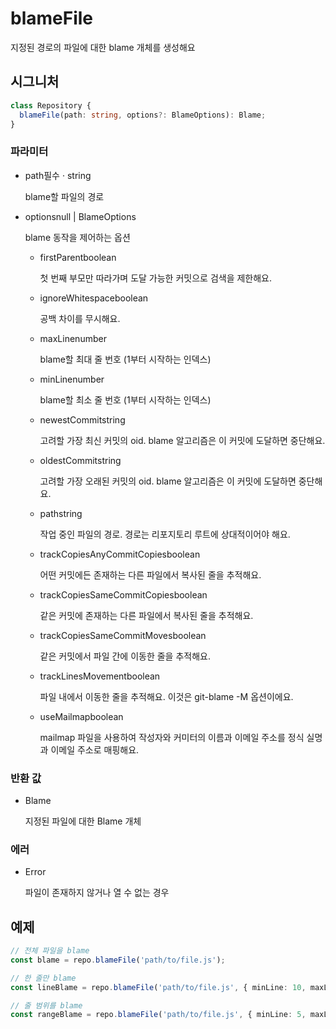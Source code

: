 # blameFile

지정된 경로의 파일에 대한 blame 개체를 생성해요

## 시그니처

```ts
class Repository {
  blameFile(path: string, options?: BlameOptions): Blame;
}
```

### 파라미터

<ul class="param-ul">
  <li class="param-li param-li-root">
    <span class="param-name">path</span><span class="param-required">필수</span>&nbsp;·&nbsp;<span class="param-type">string</span>
    <br>
    <p class="param-description">blame할 파일의 경로</p>
  </li>
  <li class="param-li param-li-root">
    <span class="param-name">options</span><span class="param-type">null | BlameOptions</span>
    <br>
    <p class="param-description">blame 동작을 제어하는 옵션</p>
    <ul class="param-ul">
      <li class="param-li">
        <span class="param-name">firstParent</span><span class="param-type">boolean</span>
        <br>
        <p class="param-description">첫 번째 부모만 따라가며 도달 가능한 커밋으로 검색을 제한해요.</p>
      </li>
      <li class="param-li">
        <span class="param-name">ignoreWhitespace</span><span class="param-type">boolean</span>
        <br>
        <p class="param-description">공백 차이를 무시해요.</p>
      </li>
      <li class="param-li">
        <span class="param-name">maxLine</span><span class="param-type">number</span>
        <br>
        <p class="param-description">blame할 최대 줄 번호 (1부터 시작하는 인덱스)</p>
      </li>
      <li class="param-li">
        <span class="param-name">minLine</span><span class="param-type">number</span>
        <br>
        <p class="param-description">blame할 최소 줄 번호 (1부터 시작하는 인덱스)</p>
      </li>
      <li class="param-li">
        <span class="param-name">newestCommit</span><span class="param-type">string</span>
        <br>
        <p class="param-description">고려할 가장 최신 커밋의 oid. blame 알고리즘은 이 커밋에 도달하면 중단해요.</p>
      </li>
      <li class="param-li">
        <span class="param-name">oldestCommit</span><span class="param-type">string</span>
        <br>
        <p class="param-description">고려할 가장 오래된 커밋의 oid. blame 알고리즘은 이 커밋에 도달하면 중단해요.</p>
      </li>
      <li class="param-li">
        <span class="param-name">path</span><span class="param-type">string</span>
        <br>
        <p class="param-description">작업 중인 파일의 경로. 경로는 리포지토리 루트에 상대적이어야 해요.</p>
      </li>
      <li class="param-li">
        <span class="param-name">trackCopiesAnyCommitCopies</span><span class="param-type">boolean</span>
        <br>
        <p class="param-description">어떤 커밋에든 존재하는 다른 파일에서 복사된 줄을 추적해요.</p>
      </li>
      <li class="param-li">
        <span class="param-name">trackCopiesSameCommitCopies</span><span class="param-type">boolean</span>
        <br>
        <p class="param-description">같은 커밋에 존재하는 다른 파일에서 복사된 줄을 추적해요.</p>
      </li>
      <li class="param-li">
        <span class="param-name">trackCopiesSameCommitMoves</span><span class="param-type">boolean</span>
        <br>
        <p class="param-description">같은 커밋에서 파일 간에 이동한 줄을 추적해요.</p>
      </li>
      <li class="param-li">
        <span class="param-name">trackLinesMovement</span><span class="param-type">boolean</span>
        <br>
        <p class="param-description">파일 내에서 이동한 줄을 추적해요. 이것은 git-blame -M 옵션이에요.</p>
      </li>
      <li class="param-li">
        <span class="param-name">useMailmap</span><span class="param-type">boolean</span>
        <br>
        <p class="param-description">mailmap 파일을 사용하여 작성자와 커미터의 이름과 이메일 주소를 정식 실명과 이메일 주소로 매핑해요.</p>
      </li>
    </ul>
  </li>
</ul>

### 반환 값

<ul class="param-ul">
  <li class="param-li param-li-root">
    <span class="param-type">Blame</span>
    <br>
    <p class="param-description">지정된 파일에 대한 Blame 개체</p>
  </li>
</ul>

### 에러

<ul class="param-ul">
  <li class="param-li param-li-root">
    <span class="param-type">Error</span>
    <br>
    <p class="param-description">파일이 존재하지 않거나 열 수 없는 경우</p>
  </li>
</ul>

## 예제

```ts
// 전체 파일을 blame
const blame = repo.blameFile('path/to/file.js');

// 한 줄만 blame
const lineBlame = repo.blameFile('path/to/file.js', { minLine: 10, maxLine: 10 });

// 줄 범위를 blame
const rangeBlame = repo.blameFile('path/to/file.js', { minLine: 5, maxLine: 15 });
```